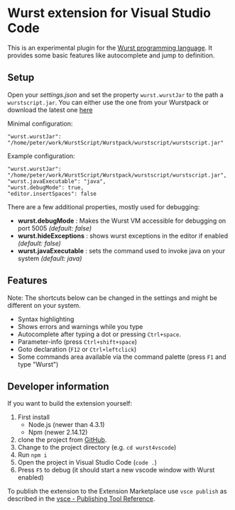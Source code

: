 # Wurst extension for Visual Studio Code

This is an experimental plugin for the [Wurst programming language](https://peq.github.io/WurstScript/). 
It provides some basic features like autocomplete and jump to definition.

## Setup

Open your _settings.json_ and set the property `wurst.wurstJar` to the path a `wurstscript.jar`. 
You can either use the one from your Wurstpack or download the latest one [here](http://peeeq.de/hudson/job/Wurst/lastSuccessfulBuild/artifact/downloads/wurstscript.jar)

Minimal configuration:

    "wurst.wurstJar": "/home/peter/work/WurstScript/Wurstpack/wurstscript/wurstscript.jar"

Example configuration:

    "wurst.wurstJar": "/home/peter/work/WurstScript/Wurstpack/wurstscript/wurstscript.jar",
    "wurst.javaExecutable": "java",
    "wurst.debugMode": true,
    "editor.insertSpaces": false

There are a few additional properties, mostly used for debugging:
* __wurst.debugMode__ : Makes the Wurst VM accessible for debugging on port 5005 *(default: false)*
* __wurst.hideExceptions__ : shows wurst exceptions in the editor if enabled *(default: false)*
* __wurst.javaExecutable__ : sets the command used to invoke java on your system *(default: java)*

## Features

Note: The shortcuts below can be changed in the settings and might be different on your system.

* Syntax highlighting
* Shows errors and warnings while you type
* Autocomplete after typing a dot or pressing `Ctrl+space`.
* Parameter-info (press `Ctrl+shift+space`)
* Goto declaration (`F12` or `Ctrl+leftclick`)
* Some commands area available via the command palette (press `F1` and type "Wurst")


## Developer information

If you want to build the extension yourself:

1. First install 
    - Node.js (newer than 4.3.1)
    - Npm  (newer 2.14.12)
2. clone the project from [GitHub](https://github.com/peq/wurst4vscode).
3. Change to the project directory (e.g. `cd wurst4vscode`)
4. Run `npm i`
5. Open the project in Visual Studio Code (`code .`)
6. Press `F5` to debug (it should start a new vscode window with Wurst enabled)

To publish the extension to the Extension Marketplace use `vsce publish` as described in the [vsce - Publishing Tool Reference](https://code.visualstudio.com/docs/tools/vscecli). 



